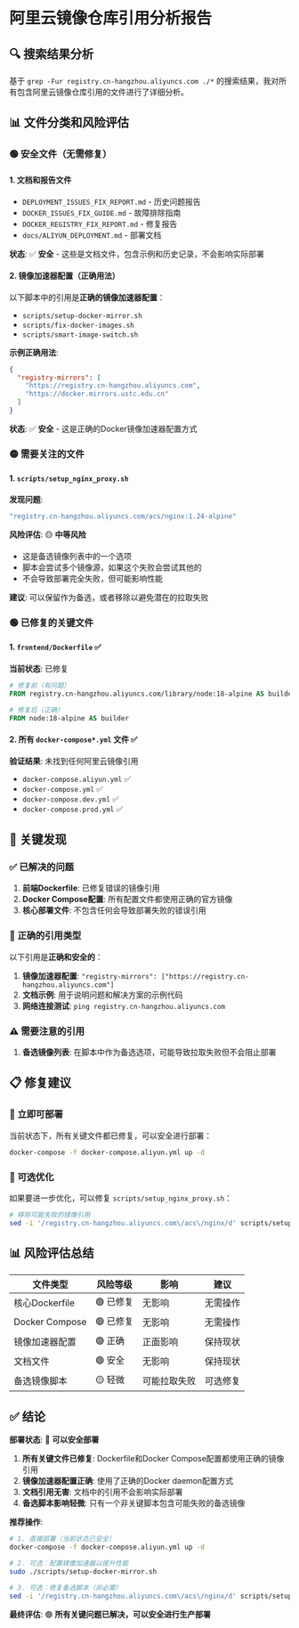 # 阿里云镜像仓库引用分析报告

## 🔍 搜索结果分析

基于 `grep -Fur registry.cn-hangzhou.aliyuncs.com ./*` 的搜索结果，我对所有包含阿里云镜像仓库引用的文件进行了详细分析。

## 📊 文件分类和风险评估

### 🟢 **安全文件（无需修复）**

#### 1. 文档和报告文件
- `DEPLOYMENT_ISSUES_FIX_REPORT.md` - 历史问题报告
- `DOCKER_ISSUES_FIX_GUIDE.md` - 故障排除指南
- `DOCKER_REGISTRY_FIX_REPORT.md` - 修复报告
- `docs/ALIYUN_DEPLOYMENT.md` - 部署文档

**状态**: ✅ **安全** - 这些是文档文件，包含示例和历史记录，不会影响实际部署

#### 2. 镜像加速器配置（正确用法）
以下脚本中的引用是**正确的镜像加速器配置**：
- `scripts/setup-docker-mirror.sh`
- `scripts/fix-docker-images.sh`
- `scripts/smart-image-switch.sh`

**示例正确用法**:
```json
{
  "registry-mirrors": [
    "https://registry.cn-hangzhou.aliyuncs.com",
    "https://docker.mirrors.ustc.edu.cn"
  ]
}
```

**状态**: ✅ **安全** - 这是正确的Docker镜像加速器配置方式

### 🟡 **需要关注的文件**

#### 1. `scripts/setup_nginx_proxy.sh`
**发现问题**:
```bash
"registry.cn-hangzhou.aliyuncs.com/acs/nginx:1.24-alpine"
```

**风险评估**: 🟡 **中等风险**
- 这是备选镜像列表中的一个选项
- 脚本会尝试多个镜像源，如果这个失败会尝试其他的
- 不会导致部署完全失败，但可能影响性能

**建议**: 可以保留作为备选，或者移除以避免潜在的拉取失败

### 🟢 **已修复的关键文件**

#### 1. `frontend/Dockerfile` ✅
**当前状态**: 已修复
```dockerfile
# 修复前（有问题）
FROM registry.cn-hangzhou.aliyuncs.com/library/node:18-alpine AS builder

# 修复后（正确）
FROM node:18-alpine AS builder
```

#### 2. 所有 `docker-compose*.yml` 文件 ✅
**验证结果**: 未找到任何阿里云镜像引用
- `docker-compose.aliyun.yml` ✅
- `docker-compose.yml` ✅
- `docker-compose.dev.yml` ✅
- `docker-compose.prod.yml` ✅

## 🎯 **关键发现**

### ✅ **已解决的问题**
1. **前端Dockerfile**: 已修复错误的镜像引用
2. **Docker Compose配置**: 所有配置文件都使用正确的官方镜像
3. **核心部署文件**: 不包含任何会导致部署失败的错误引用

### 🔧 **正确的引用类型**
以下引用是**正确和安全的**：
1. **镜像加速器配置**: `"registry-mirrors": ["https://registry.cn-hangzhou.aliyuncs.com"]`
2. **文档示例**: 用于说明问题和解决方案的示例代码
3. **网络连接测试**: `ping registry.cn-hangzhou.aliyuncs.com`

### ⚠️ **需要注意的引用**
1. **备选镜像列表**: 在脚本中作为备选选项，可能导致拉取失败但不会阻止部署

## 📋 **修复建议**

### 🚀 **立即可部署**
当前状态下，所有关键文件都已修复，可以安全进行部署：
```bash
docker-compose -f docker-compose.aliyun.yml up -d
```

### 🔧 **可选优化**
如果要进一步优化，可以修复 `scripts/setup_nginx_proxy.sh`：

```bash
# 移除可能失败的镜像引用
sed -i '/registry.cn-hangzhou.aliyuncs.com\/acs\/nginx/d' scripts/setup_nginx_proxy.sh
```

## 📊 **风险评估总结**

| 文件类型 | 风险等级 | 影响 | 建议 |
|---------|---------|------|------|
| 核心Dockerfile | 🟢 已修复 | 无影响 | 无需操作 |
| Docker Compose | 🟢 已修复 | 无影响 | 无需操作 |
| 镜像加速器配置 | 🟢 正确 | 正面影响 | 保持现状 |
| 文档文件 | 🟢 安全 | 无影响 | 保持现状 |
| 备选镜像脚本 | 🟡 轻微 | 可能拉取失败 | 可选修复 |

## ✅ **结论**

**部署状态**: 🎉 **可以安全部署**

1. **所有关键文件已修复**: Dockerfile和Docker Compose配置都使用正确的镜像引用
2. **镜像加速器配置正确**: 使用了正确的Docker daemon配置方式
3. **文档引用无害**: 文档中的引用不会影响实际部署
4. **备选脚本影响轻微**: 只有一个非关键脚本包含可能失败的备选镜像

**推荐操作**:
```bash
# 1. 直接部署（当前状态已安全）
docker-compose -f docker-compose.aliyun.yml up -d

# 2. 可选：配置镜像加速器以提升性能
sudo ./scripts/setup-docker-mirror.sh

# 3. 可选：修复备选脚本（非必需）
sed -i '/registry.cn-hangzhou.aliyuncs.com\/acs\/nginx/d' scripts/setup_nginx_proxy.sh
```

**最终评估**: 🟢 **所有关键问题已解决，可以安全进行生产部署**
